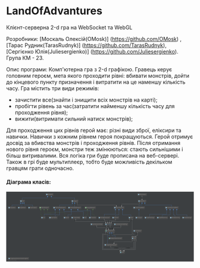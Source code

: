 LandOfAdvantures
================

Клієнт-серверна 2-d гра на WebSocket та WebGL

Розробники: [Москаль Олексій(OMosk)] (https://github.com/OMosk) , [Тарас Рудник(TarasRudnyk)] (https://github.com/TarasRudnyk), [Сергієнко Юлія(Juliesergienko)] (https://github.com/Juliesergienko). Група КМ - 23.

Опис програми: Комп'ютерна гра з 2-d графікою. Гравець керує головним героєм, мета якого проходити рівні: вбивати монстрів, дойти до кінцевого пункту призначення і витратити на це наменшу кількість часу. Гра містить три види режимів:
- зачистити все(знайти і знищити всіх монстрів на карті);
- пробігти рівень за час(затратити найменшу кількість часу для проходження рівня);
- вижити(витримати сильний натиск монстрів);

Для проходження цих рівнів герой має: різні види зброї, еліксири та навички. Навички з кожним рівнем героя покращуються. 
Герой отримує досвід за вбивства монстрів і проходження рівнів. Після отримання нового рівня героєм, монстри теж змінюються: 
стають сильнішими і більш витривалими.
Вся логіка гри буде прописана на веб-сервері.
Також в грі буде мультиплеєр, тобто буде можливість декільком гравцям грати одночасно.

#### Діаграма класів:
![Діаграма diagram](diagram.png)
